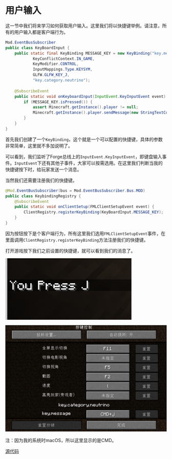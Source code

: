 # 用户输入

这一节中我们将来学习如何获取用户输入。这里我们将以快捷键举例。请注意，所有的用户输入都是客户端行为。

```java
Mod.EventBusSubscriber
public class KeyBoardInput {
    public static final KeyBinding MESSAGE_KEY = new KeyBinding("key.message",
            KeyConflictContext.IN_GAME,
            KeyModifier.CONTROL,
            InputMappings.Type.KEYSYM,
            GLFW.GLFW_KEY_J,
            "key.category.neutrino");

    @SubscribeEvent
    public static void onKeyboardInput(InputEvent.KeyInputEvent event) {
        if (MESSAGE_KEY.isPressed()) {
            assert Minecraft.getInstance().player != null;
            Minecraft.getInstance().player.sendMessage(new StringTextComponent("You Press J"));
        }
    }
}
```

首先我们创建了一个`KeyBinding`，这个就是一个可以配置的快捷键，具体的参数非常简单，这里就不多加说明了。

可以看到，我们监听了Forge总线上的`InputEvent.KeyInputEvent`，即键盘输入事件。`InputEvent`下还有其他子事件，大家可以按需选用。在这里我们判断当我的快捷键按下时，给玩家发送一个消息。

当然我们还需要注册我们的快捷键。

```java
@Mod.EventBusSubscriber(bus = Mod.EventBusSubscriber.Bus.MOD)
public class KeybindingRegistry {
    @SubscribeEvent
    public static void onClientSetup(FMLClientSetupEvent event) {
        ClientRegistry.registerKeyBinding(KeyBoardInput.MESSAGE_KEY);
    }
}
```

因为按钮按下是个客户端行为，所有这里我们选用`FMLClientSetupEvent`事件，在里面调用`ClientRegistry.registerKeyBinding`方法注册我们的快捷键。

打开游戏按下我们之前设置的快捷键，就可以看到我们的消息了。

![image-20200516170355856](intro.assets/image-20200516170355856.png)

![image-20200516170445384](intro.assets/image-20200516170445384.png)

注：因为我的系统时macOS，所以这里显示的是CMD。

[源代码](https://github.com/FledgeXu/NeutrinoSourceCode/tree/master/src/main/java/com/tutorial/neutrino/input)

